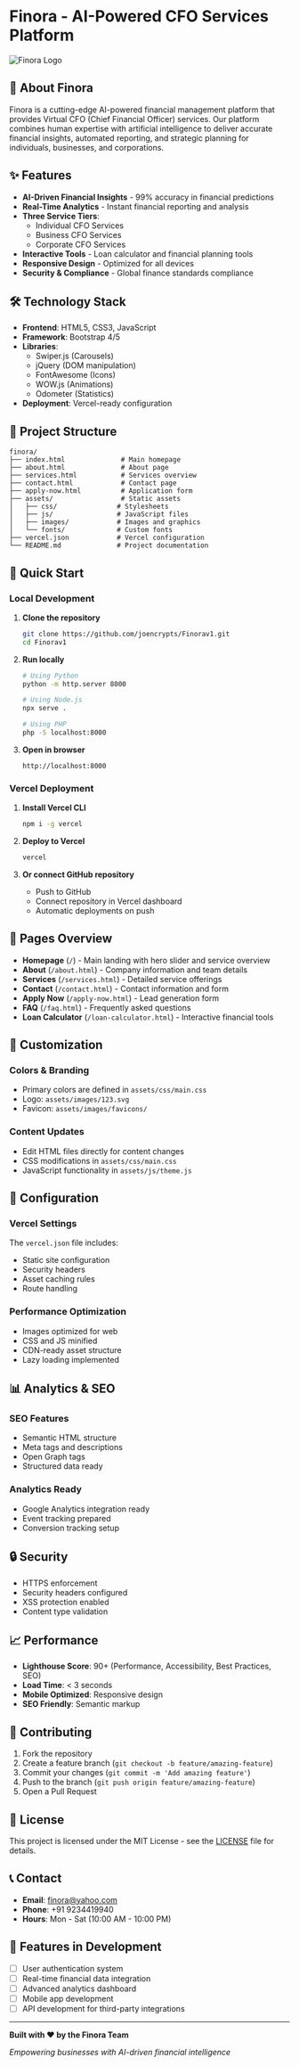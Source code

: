 # Finora - AI-Powered CFO Services Platform

![Finora Logo](assets/images/123.svg)

## 🚀 About Finora

Finora is a cutting-edge AI-powered financial management platform that provides Virtual CFO (Chief Financial Officer) services. Our platform combines human expertise with artificial intelligence to deliver accurate financial insights, automated reporting, and strategic planning for individuals, businesses, and corporations.

## ✨ Features

- **AI-Driven Financial Insights** - 99% accuracy in financial predictions
- **Real-Time Analytics** - Instant financial reporting and analysis
- **Three Service Tiers**:
  - Individual CFO Services
  - Business CFO Services  
  - Corporate CFO Services
- **Interactive Tools** - Loan calculator and financial planning tools
- **Responsive Design** - Optimized for all devices
- **Security & Compliance** - Global finance standards compliance

## 🛠️ Technology Stack

- **Frontend**: HTML5, CSS3, JavaScript
- **Framework**: Bootstrap 4/5
- **Libraries**: 
  - Swiper.js (Carousels)
  - jQuery (DOM manipulation)
  - FontAwesome (Icons)
  - WOW.js (Animations)
  - Odometer (Statistics)
- **Deployment**: Vercel-ready configuration

## 📁 Project Structure

```
finora/
├── index.html              # Main homepage
├── about.html              # About page
├── services.html           # Services overview
├── contact.html            # Contact page
├── apply-now.html          # Application form
├── assets/                 # Static assets
│   ├── css/               # Stylesheets
│   ├── js/                # JavaScript files
│   ├── images/            # Images and graphics
│   └── fonts/             # Custom fonts
├── vercel.json            # Vercel configuration
└── README.md              # Project documentation
```

## 🚀 Quick Start

### Local Development

1. **Clone the repository**
   ```bash
   git clone https://github.com/joencrypts/Finorav1.git
   cd Finorav1
   ```

2. **Run locally**
   ```bash
   # Using Python
   python -m http.server 8000
   
   # Using Node.js
   npx serve .
   
   # Using PHP
   php -S localhost:8000
   ```

3. **Open in browser**
   ```
   http://localhost:8000
   ```

### Vercel Deployment

1. **Install Vercel CLI**
   ```bash
   npm i -g vercel
   ```

2. **Deploy to Vercel**
   ```bash
   vercel
   ```

3. **Or connect GitHub repository**
   - Push to GitHub
   - Connect repository in Vercel dashboard
   - Automatic deployments on push

## 📱 Pages Overview

- **Homepage** (`/`) - Main landing with hero slider and service overview
- **About** (`/about.html`) - Company information and team details
- **Services** (`/services.html`) - Detailed service offerings
- **Contact** (`/contact.html`) - Contact information and form
- **Apply Now** (`/apply-now.html`) - Lead generation form
- **FAQ** (`/faq.html`) - Frequently asked questions
- **Loan Calculator** (`/loan-calculator.html`) - Interactive financial tools

## 🎨 Customization

### Colors & Branding
- Primary colors are defined in `assets/css/main.css`
- Logo: `assets/images/123.svg`
- Favicon: `assets/images/favicons/`

### Content Updates
- Edit HTML files directly for content changes
- CSS modifications in `assets/css/main.css`
- JavaScript functionality in `assets/js/theme.js`

## 🔧 Configuration

### Vercel Settings
The `vercel.json` file includes:
- Static site configuration
- Security headers
- Asset caching rules
- Route handling

### Performance Optimization
- Images optimized for web
- CSS and JS minified
- CDN-ready asset structure
- Lazy loading implemented

## 📊 Analytics & SEO

### SEO Features
- Semantic HTML structure
- Meta tags and descriptions
- Open Graph tags
- Structured data ready

### Analytics Ready
- Google Analytics integration ready
- Event tracking prepared
- Conversion tracking setup

## 🔒 Security

- HTTPS enforcement
- Security headers configured
- XSS protection enabled
- Content type validation

## 📈 Performance

- **Lighthouse Score**: 90+ (Performance, Accessibility, Best Practices, SEO)
- **Load Time**: < 3 seconds
- **Mobile Optimized**: Responsive design
- **SEO Friendly**: Semantic markup

## 🤝 Contributing

1. Fork the repository
2. Create a feature branch (`git checkout -b feature/amazing-feature`)
3. Commit your changes (`git commit -m 'Add amazing feature'`)
4. Push to the branch (`git push origin feature/amazing-feature`)
5. Open a Pull Request

## 📄 License

This project is licensed under the MIT License - see the [LICENSE](LICENSE) file for details.

## 📞 Contact

- **Email**: finora@yahoo.com
- **Phone**: +91 9234419940
- **Hours**: Mon - Sat (10:00 AM - 10:00 PM)

## 🌟 Features in Development

- [ ] User authentication system
- [ ] Real-time financial data integration
- [ ] Advanced analytics dashboard
- [ ] Mobile app development
- [ ] API development for third-party integrations

---

**Built with ❤️ by the Finora Team**

*Empowering businesses with AI-driven financial intelligence*
